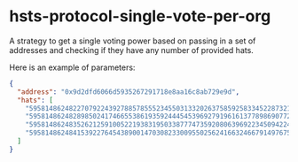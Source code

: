 # hsts-protocol-single-vote-per-org

A strategy to get a single voting power based on passing in a set of addresses and checking if
they have any number of provided hats.

Here is an example of parameters:

```json
{
  "address": "0x9d2dfd6066d5935267291718e8aa16c8ab729e9d",
  "hats": [
    "5958148624822707922439278857855523455031332026375859258334522873217024",
    "5958148624828985024174665538619359244454539692791961613778986907729920",
    "5958148624835262125910052219383195033877747359208063969223450942242816",
    "5958148624841539227645438900147030823300955025624166324667914976755712"
  ]
}
```
